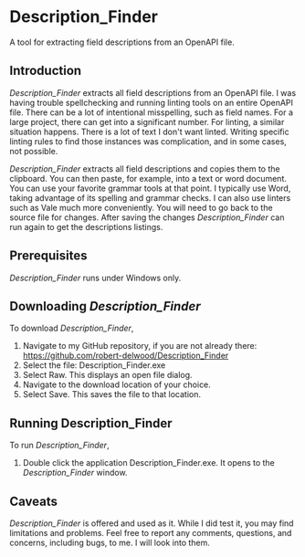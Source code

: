 # Description_Finder
A tool for extracting field descriptions from an OpenAPI file.

## Introduction
*Description_Finder* extracts all field descriptions from an OpenAPI file.
I was having trouble spellchecking and running linting tools on an entire OpenAPI file.
There can be a lot of intentional misspelling, such as field names.
For a large project, there can get into a significant number.
For linting, a similar situation happens.
There is a lot of text I don't want linted.
Writing specific linting rules to find those instances was complication, and in some cases, not possible.

*Description_Finder* extracts all field descriptions and copies them to the clipboard.
You can then paste, for example, into a text or word document.
You can use your favorite grammar tools at that point.
I typically use Word, taking advantage of its spelling and grammar checks.
I can also use linters such as Vale much more conveniently. 
You will need to go back to the source file for changes.
After saving the changes *Description_Finder* can run again to get the descriptions listings.

## Prerequisites
*Description_Finder* runs under Windows only.

## Downloading *Description_Finder*
To download *Description_Finder*,
1. Navigate to my GitHub repository, if you are not already there: https://github.com/robert-delwood/Description_Finder
1. Select the file: Description_Finder.exe
1. Select Raw. This displays an open file dialog.
1. Navigate to the download location of your choice.
1. Select Save. This saves the file to that location.

## Running Description_Finder
To run *Description_Finder*,
1. Double click the application Description_Finder.exe.
It opens to the *Description_Finder* window.

## Caveats
*Description_Finder* is offered and used as it.
While I did test it, you may find limitations and problems.
Feel free to report any comments, questions, and concerns, including bugs, to me.
I will look into them.
